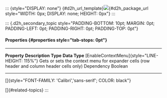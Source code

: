 ::: {style="DISPLAY: none"}
[](ms-xhelp:///?Id=d2h_url_template){#d2h_url_template}![](!package_url!){#d2h_package_url style="WIDTH: 0px; DISPLAY: none; HEIGHT: 0px"}
:::

::: {.d2h_secondary_topic style="PADDING-BOTTOM: 10pt; MARGIN: 0pt; PADDING-LEFT: 0pt; PADDING-RIGHT: 0pt; PADDING-TOP: 0pt"}
#### Properties {#properties style="tab-stops: 0pt"}

  ------------------------------------------------ -------------------------------------------------------------------------------------------- ------------ ---------------
  **Property**                                     **Description**                                                                              **Type**     **Data Type**
  [EnableContextMenu]{style="LINE-HEIGHT: 115%"}   Gets or sets the context menu for expander cells (row header and column header cells only)   Dependency   Boolean
  ------------------------------------------------ -------------------------------------------------------------------------------------------- ------------ ---------------

[]{style="FONT-FAMILY: 'Calibri','sans-serif'; COLOR: black"} 

[]{#related-topics}
:::
